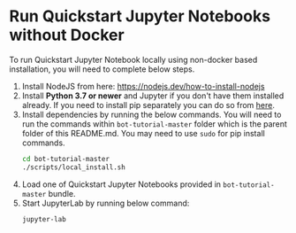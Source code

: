# Run Quickstart Jupyter Notebooks without Docker
To run Quickstart Jupyter Notebook locally using non-docker based installation, you will need to complete below steps.
1. Install NodeJS from here: https://nodejs.dev/how-to-install-nodejs
1. Install **Python 3.7 or newer** and Jupyter if you don't have them installed already. If you need to install pip separately you can do so from [here](https://pip.pypa.io/en/stable/installing/).
1. Install dependencies by running the below commands. You will need to run the commands within `bot-tutorial-master` folder which is the parent folder of this README.md. 
   You may need to use `sudo` for pip install commands.
    ```bash
    cd bot-tutorial-master
    ./scripts/local_install.sh
    ```
1. Load one of Quickstart Jupyter Notebooks provided in `bot-tutorial-master` bundle.  
1. Start JupyterLab by running below command:
    ```bash
    jupyter-lab
    ```

